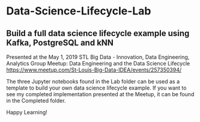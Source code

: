 # Data-Science-Lifecycle-Lab
## Build a full data science lifecycle example using Kafka, PostgreSQL and kNN

Presented at the May 1, 2019 STL Big Data - Innovation, Data Engineering, Analytics Group Meetup: Data Engineering and the Data Science Lifecycle
https://www.meetup.com/St-Louis-Big-Data-IDEA/events/257350394/

The three Jupyter notebooks found in the Lab folder can be used as a template to build your own data science lifecycle example. If you want to see my completed implementation presented at the Meetup, it can be found in the Completed folder.

Happy Learning!
